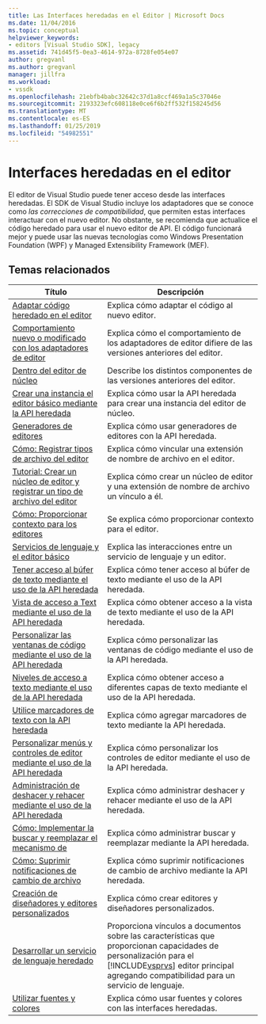 ```yaml
---
title: Las Interfaces heredadas en el Editor | Microsoft Docs
ms.date: 11/04/2016
ms.topic: conceptual
helpviewer_keywords:
- editors [Visual Studio SDK], legacy
ms.assetid: 741d45f5-0ea3-4614-972a-8728fe054e07
author: gregvanl
ms.author: gregvanl
manager: jillfra
ms.workload:
- vssdk
ms.openlocfilehash: 21ebfb4babc32642c37d1a8ccf469a1a5c37046e
ms.sourcegitcommit: 2193323efc608118e0ce6f6b2ff532f158245d56
ms.translationtype: MT
ms.contentlocale: es-ES
ms.lasthandoff: 01/25/2019
ms.locfileid: "54982551"
---
```

# <a name="legacy-interfaces-in-the-editor"></a>Interfaces heredadas en el editor
El editor de Visual Studio puede tener acceso desde las interfaces heredadas. El SDK de Visual Studio incluye los adaptadores que se conoce como *las correcciones de compatibilidad*, que permiten estas interfaces interactuar con el nuevo editor. No obstante, se recomienda que actualice el código heredado para usar el nuevo editor de API. El código funcionará mejor y puede usar las nuevas tecnologías como Windows Presentation Foundation (WPF) y Managed Extensibility Framework (MEF).  

## <a name="related-topics"></a>Temas relacionados  

| Título | Descripción |
| - | - |
| [Adaptar código heredado en el editor](../extensibility/adapting-legacy-code-to-the-editor.md) | Explica cómo adaptar el código al nuevo editor. |
| [Comportamiento nuevo o modificado con los adaptadores de editor](../extensibility/new-or-changed-behavior-with-editor-adapters.md) | Explica cómo el comportamiento de los adaptadores de editor difiere de las versiones anteriores del editor. |
| [Dentro del editor de núcleo](../extensibility/inside-the-core-editor.md) | Describe los distintos componentes de las versiones anteriores del editor. |
| [Crear una instancia el editor básico mediante la API heredada](../extensibility/instantiating-the-core-editor-by-using-the-legacy-api.md) | Explica cómo usar la API heredada para crear una instancia del editor de núcleo. |
| [Generadores de editores](../extensibility/editor-factories.md) | Explica cómo usar generadores de editores con la API heredada. |
| [Cómo: Registrar tipos de archivo del editor](../extensibility/how-to-register-editor-file-types.md) | Explica cómo vincular una extensión de nombre de archivo en el editor. |
| [Tutorial: Crear un núcleo de editor y registrar un tipo de archivo del editor](../extensibility/walkthrough-creating-a-core-editor-and-registering-an-editor-file-type.md) | Explica cómo crear un núcleo de editor y una extensión de nombre de archivo un vínculo a él. |
| [Cómo: Proporcionar contexto para los editores](../extensibility/how-to-provide-context-for-editors.md) | Se explica cómo proporcionar contexto para el editor. |
| [Servicios de lenguaje y el editor básico](../extensibility/language-services-and-the-core-editor.md) | Explica las interacciones entre un servicio de lenguaje y un editor. |
| [Tener acceso al búfer de texto mediante el uso de la API heredada](../extensibility/accessing-the-text-buffer-by-using-the-legacy-api.md) | Explica cómo tener acceso al búfer de texto mediante el uso de la API heredada. |
| [Vista de acceso a Text mediante el uso de la API heredada](../extensibility/accessing-thetext-view-by-using-the-legacy-api.md) | Explica cómo obtener acceso a la vista de texto mediante el uso de la API heredada. |
| [Personalizar las ventanas de código mediante el uso de la API heredada](../extensibility/customizing-code-windows-by-using-the-legacy-api.md) | Explica cómo personalizar las ventanas de código mediante el uso de la API heredada. |
| [Niveles de acceso a texto mediante el uso de la API heredada](../extensibility/accessing-text-layers-by-using-the-legacy-api.md) | Explica cómo obtener acceso a diferentes capas de texto mediante el uso de la API heredada. |
| [Utilice marcadores de texto con la API heredada](../extensibility/using-text-markers-with-the-legacy-api.md) | Explica cómo agregar marcadores de texto mediante la API heredada. |
| [Personalizar menús y controles de editor mediante el uso de la API heredada](../extensibility/customizing-editor-controls-and-menus-by-using-the-legacy-api.md) | Explica cómo personalizar los controles de editor mediante el uso de la API heredada. |
| [Administración de deshacer y rehacer mediante el uso de la API heredada](../extensibility/managing-undo-and-redo-by-using-the-legacy-api.md) | Explica cómo administrar deshacer y rehacer mediante el uso de la API heredada. |
| [Cómo: Implementar la buscar y reemplazar el mecanismo de](../extensibility/how-to-implement-the-find-and-replace-mechanism.md) | Explica cómo administrar buscar y reemplazar mediante la API heredada. |
| [Cómo: Suprimir notificaciones de cambio de archivo](../extensibility/how-to-suppress-file-change-notifications.md) | Explica cómo suprimir notificaciones de cambio de archivo mediante la API heredada. |
| [Creación de diseñadores y editores personalizados](../extensibility/creating-custom-editors-and-designers.md) | Explica cómo crear editores y diseñadores personalizados. |
| [Desarrollar un servicio de lenguaje heredado](../extensibility/internals/developing-a-legacy-language-service.md) | Proporciona vínculos a documentos sobre las características que proporcionan capacidades de personalización para el [!INCLUDE[vsprvs](../code-quality/includes/vsprvs_md.md)] editor principal agregando compatibilidad para un servicio de lenguaje. |
| [Utilizar fuentes y colores](../extensibility/using-fonts-and-colors.md) | Explica cómo usar fuentes y colores con las interfaces heredadas. |
